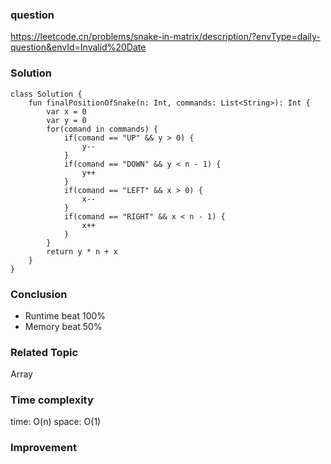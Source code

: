 ### question
https://leetcode.cn/problems/snake-in-matrix/description/?envType=daily-question&envId=Invalid%20Date

### Solution
```
class Solution {
    fun finalPositionOfSnake(n: Int, commands: List<String>): Int {
        var x = 0
        var y = 0
        for(comand in commands) {
            if(comand == "UP" && y > 0) {
                y--
            } 
            if(comand == "DOWN" && y < n - 1) {
                y++
            }
            if(comand == "LEFT" && x > 0) {
                x--
            } 
            if(comand == "RIGHT" && x < n - 1) {
                x++
            }
        }
        return y * n + x
    }
}
```
### Conclusion
- Runtime beat 100% 
- Memory beat 50%

### Related Topic
Array

### Time complexity
time: O(n)
space: O(1)

### Improvement